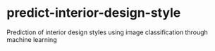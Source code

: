 # predict-interior-design-style
Prediction of interior design styles using image classification through machine learning
